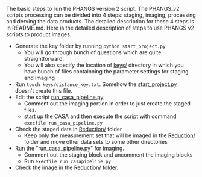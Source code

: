 The basic steps to run the PHANGS version 2 script. The PHANGS_v2 scripts processing can be divided into 4 steps: staging, imaging, processing and derving the data products. The detailed description for these 4 steps is in README.md. Here is the detailed description of steps to use PHANGS v2 scripts to product images.  
- Generate the key folder by running `python start_project.py`
    - You will go through bunch of questions which are quite straightforward. 
    - You will also specify the location of [keys/](keys) directory in which you have bunch of files containning the parameter settings for staging and imaging
- Run `touch keys/distance_key.txt`. Somehow the [start_project.py](start_project.py) doesn't create this file. 
- Edit the script [run_casa_pipeline.py](run_casa_pipeline.py) 
    - Comment out the imaging portion in order to just create the staged files.
    - start up the CASA and then execute the script with command `execfile run_casa_pipeline.py`
- Check the staged data in [Reduction/](Reduction) folder
    - Keep only the measurement set that will be imaged in the [Reduction/](Reduction) folder and move other data sets to some other directories
- Run the "run_casa_pipeline.py" for imaging.
    - Comment out the staging block and uncomment the imaging blocks
    - Run `execfile run_casapipeline.py`
- Check the image in the [Reduction/](Reduction) folder. 
